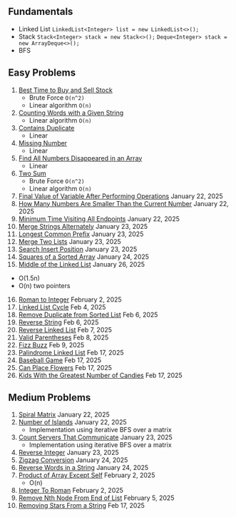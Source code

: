 ## Fundamentals

- Linked List `LinkedList<Integer> list = new LinkedList<>();`
- Stack `Stack<Integer> stack = new Stack<>();` `Deque<Integer> stack = new ArrayDeque<>();`
- BFS

## Easy Problems

1. [Best Time to Buy and Sell Stock](https://leetcode.com/problems/best-time-to-buy-and-sell-stock/)
    - Brute Force `O(n^2)`
    - Linear algorithm `O(n)`
2. [Counting Words with a Given String](https://leetcode.com/problems/counting-words-with-a-given-prefix/)
   - Linear algorithm `O(n)`
3. [Contains Duplicate](https://leetcode.com/problems/contains-duplicate/)  
   - Linear  
4. [Missing Number](https://leetcode.com/problems/missing-number/)  
   - Linear  
5. [Find All Numbers Disappeared in an Array](https://leetcode.com/problems/find-all-numbers-disappeared-in-an-array)
   - Linear  
6. [Two Sum](https://leetcode.com/problems/two-sum)
   - Brute Force `O(n^2)`
   - Linear algorithm `O(n)`
7. [Final Value of Variable After Performing Operations](https://leetcode.com/problems/final-value-of-variable-after-performing-operations) January 22, 2025
8. [How Many Numbers Are Smaller Than the Current Number](https://leetcode.com/problems/how-many-numbers-are-smaller-than-the-current-number/description/) January 22, 2025
9. [Minimum Time Visiting All Endpoints](https://leetcode.com/problems/minimum-time-visiting-all-points) January 22, 2025
10. [Merge Strings Alternately](https://leetcode.com/problems/merge-strings-alternately) January 23, 2025
11. [Longest Common Prefix](https://leetcode.com/problems/longest-common-prefix/description/) January 23, 2025
12. [Merge Two Lists](https://leetcode.com/problems/merge-two-sorted-lists/) January 23, 2025
13. [Search Insert Position](https://leetcode.com/problems/search-insert-position/description/) January 23, 2025
14. [Squares of a Sorted Array](https://leetcode.com/problems/squares-of-a-sorted-array) January 24, 2025
15. [Middle of the Linked List](https://leetcode.com/problems/middle-of-the-linked-list/description/) January 26, 2025
   - O(1.5n)
   - O(n) two pointers
16. [Roman to Integer](https://leetcode.com/problems/roman-to-integer/) February 2, 2025
17. [Linked List Cycle](https://leetcode.com/problems/linked-list-cycle/description/) Feb 4, 2025
18. [Remove Duplicate from Sorted List](https://leetcode.com/problems/remove-duplicates-from-sorted-list/description/) Feb 6, 2025
19. [Reverse String](https://leetcode.com/problems/reverse-string/description/) Feb 6, 2025
20. [Reverse Linked List](https://leetcode.com/problems/reverse-linked-list/description/) Feb 7, 2025
21. [Valid Parentheses](https://leetcode.com/problems/valid-parentheses/description/) Feb 8, 2025
22. [Fizz Buzz](https://leetcode.com/problems/fizz-buzz/description/) Feb 9, 2025
23. [Palindrome Linked List](https://leetcode.com/problems/palindrome-linked-list/description/) Feb 17, 2025
24. [Baseball Game](https://leetcode.com/problems/baseball-game/description/) Feb 17, 2025
25. [Can Place Flowers](https://leetcode.com/problems/can-place-flowers/description) Feb 17, 2025
26. [Kids With the Greatest Number of Candies](https://leetcode.com/problems/kids-with-the-greatest-number-of-candies/description) Feb 17, 2025

## Medium Problems

1. [Spiral Matrix](https://leetcode.com/problems/spiral-matrix) January 22, 2025 
2. [Number of Islands](https://leetcode.com/problems/number-of-islands/description/) January 22, 2025
   - Implementation using iterative BFS over a matrix
3. [Count Servers That Communicate](https://leetcode.com/problems/count-servers-that-communicate/) January 23, 2025 
   - Implementation using iterative BFS over a matrix
4. [Reverse Integer](https://leetcode.com/problems/reverse-integer/) January 23, 2025
5. [Zigzag Conversion](https://leetcode.com/problems/zigzag-conversion/description/) January 24, 2025
6. [Reverse Words in a String](https://leetcode.com/problems/reverse-words-in-a-string/description) January 24, 2025
7. [Product of Array Except Self](https://leetcode.com/problems/product-of-array-except-self/description/) February 2, 2025
   - O(n)
8. [Integer To Roman](https://leetcode.com/problems/integer-to-roman/) February 2, 2025
9. [Remove Nth Node From End of List](https://leetcode.com/problems/remove-nth-node-from-end-of-list/description/) February 5, 2025
10. [Removing Stars From a String](https://leetcode.com/problems/removing-stars-from-a-string/) Feb 17, 2025